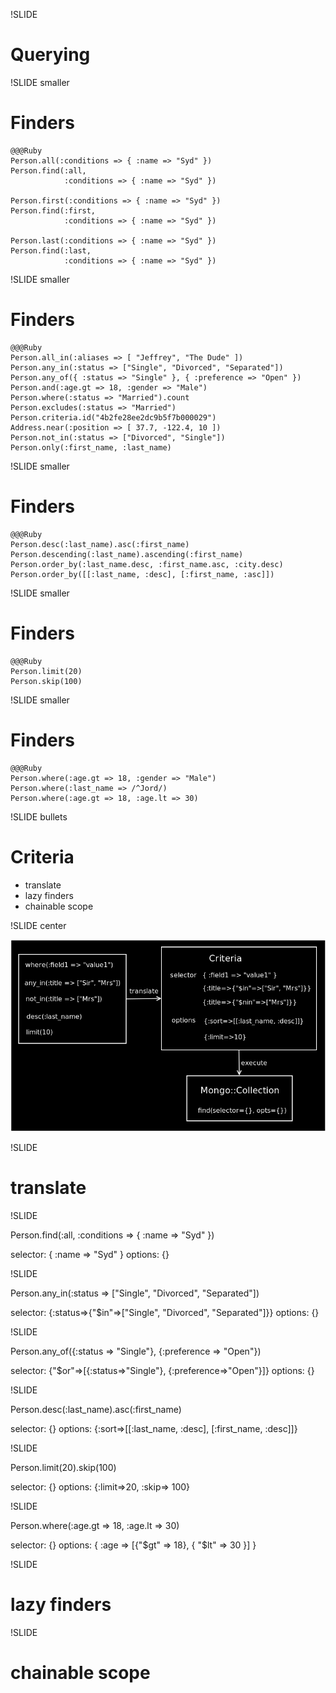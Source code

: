 !SLIDE

# Querying #

!SLIDE smaller

# Finders #

    @@@Ruby
    Person.all(:conditions => { :name => "Syd" })
    Person.find(:all, 
                :conditions => { :name => "Syd" })

    Person.first(:conditions => { :name => "Syd" })
    Person.find(:first, 
                :conditions => { :name => "Syd" })

    Person.last(:conditions => { :name => "Syd" })
    Person.find(:last, 
                :conditions => { :name => "Syd" })

!SLIDE smaller

# Finders #

    @@@Ruby
    Person.all_in(:aliases => [ "Jeffrey", "The Dude" ])
    Person.any_in(:status => ["Single", "Divorced", "Separated"])
    Person.any_of({ :status => "Single" }, { :preference => "Open" })
    Person.and(:age.gt => 18, :gender => "Male")
    Person.where(:status => "Married").count
    Person.excludes(:status => "Married")
    Person.criteria.id("4b2fe28ee2dc9b5f7b000029")
    Address.near(:position => [ 37.7, -122.4, 10 ])
    Person.not_in(:status => ["Divorced", "Single"])
    Person.only(:first_name, :last_name)

!SLIDE smaller

# Finders #

    @@@Ruby
    Person.desc(:last_name).asc(:first_name)
    Person.descending(:last_name).ascending(:first_name)
    Person.order_by(:last_name.desc, :first_name.asc, :city.desc)
    Person.order_by([[:last_name, :desc], [:first_name, :asc]])

!SLIDE smaller

# Finders #

    @@@Ruby
    Person.limit(20)
    Person.skip(100)

!SLIDE smaller

# Finders #

    @@@Ruby
    Person.where(:age.gt => 18, :gender => "Male")
    Person.where(:last_name => /^Jord/)
    Person.where(:age.gt => 18, :age.lt => 30)

!SLIDE bullets

# Criteria #

* translate
* lazy finders
* chainable scope

!SLIDE center

![Criteria](criteria1.png)

!SLIDE

# translate #

!SLIDE

Person.find(:all, :conditions => { :name => "Syd" })

selector: { :name => "Syd" }
options: {}

!SLIDE

Person.any_in(:status => ["Single", "Divorced", "Separated"])

selector: {:status=>{"$in"=>["Single", "Divorced", "Separated"]}}
options: {}

!SLIDE

Person.any_of({:status => "Single"}, {:preference => "Open"})

selector: {"$or"=>[{:status=>"Single"}, {:preference=>"Open"}]}
options: {}

!SLIDE

Person.desc(:last_name).asc(:first_name)

selector: {}
options: {:sort=>[[:last_name, :desc], [:first_name, :desc]]}

!SLIDE

Person.limit(20).skip(100)

selector: {}
options: {:limit=>20, :skip=> 100}

!SLIDE

Person.where(:age.gt => 18, :age.lt => 30)

selector: {}
options: { :age => [{"$gt" => 18}, { "$lt" => 30 }] }

!SLIDE

# lazy finders #

!SLIDE

# chainable scope #
